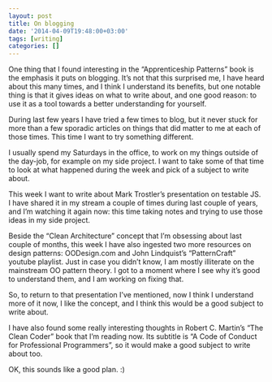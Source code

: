```yaml
---
layout: post
title: On blogging
date: '2014-04-09T19:48:00+03:00'
tags: [writing]
categories: []
---
```

One thing that I found interesting in the “Apprenticeship Patterns” book
is the emphasis it puts on blogging. It’s not that this surprised me, I
have heard about this many times, and I think I understand its benefits,
but one notable thing is that it gives ideas on what to write about, and
one good reason: to use it as a tool towards a better understanding for
yourself.

During last few years I have tried a few times to blog, but it never
stuck for more than a few sporadic articles on things that did matter to
me at each of those times. This time I want to try something different.

I usually spend my Saturdays in the office, to work on my things outside
of the day-job, for example on my side project. I want to take some of that
time to look at what happened during the week and pick of a subject to
write about.

This week I want to write about Mark Trostler’s presentation on testable
JS. I have shared it in my stream a couple of times during last couple
of years, and I’m watching it again now: this time taking notes and
trying to use those ideas in my side project.

Beside the “Clean Architecture” concept that I’m obsessing about last
couple of months, this week I have also ingested two more resources on
design patterns: OODesign.com and John Lindquist’s “PatternCraft”
youtube playlist. Just in case you didn’t know, I am mostly illiterate
on the mainstream OO pattern theory. I got to a moment where I see why
it’s good to understand them, and I am working on fixing that.

So, to return to that presentation I’ve mentioned, now I think I
understand more of it now, I like the concept, and I think this would be
a good subject to write about.

I have also found some really interesting thoughts in Robert C. Martin’s
“The Clean Coder” book that I’m reading now. Its subtitle is “A Code of
Conduct for Professional Programmers”, so it would make a good subject
to write about too.

OK, this sounds like a good plan. :)
